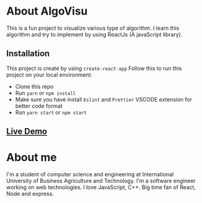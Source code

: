 # About AlgoVisu

This is a fun project to visualize various type of algorithm. I learn this algorithm and try to implement by using ReactJs (A javaScript library).

## Installation

This project is create by using `create-react-app`
Follow this to run this project on your local environment:

- Clone this repo
- Run `yarn` or `npm install`
- Make sure you have install `Eslint` and `Prettier` VSCODE extension for better code format
- Run `yarn start` or `npm start`

## [Live Demo](https://algovisu.netlify.app)

# About me

I'm a student of computer science and engineering at International University of Business Agriculture and Technology. I'm a software engineer working on web technologies. I love JavaScript, C++. Big time fan of React, Node and express.
